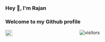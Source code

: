 ### Hey 👋, I'm Rajan 
### Welcome to my Github profile

<a href="https://www.linkedin.com/in/rajankpandey/">
  <img align="left" alt="Rajan's LinkdeIn" width="22px" src="https://cdn.jsdelivr.net/npm/simple-icons@v3/icons/linkedin.svg" />
</a>

<p align="center">
    <img align="center" alt="visitors" src="https://visitor-badge.laobi.icu/badge?page_id=RajanPandey.RajanPandey" />
</p>

<!--
**Rajanpandey/RajanPandey** is a ✨ _special_ ✨ repository because its `README.md` (this file) appears on your GitHub profile.

Here are some ideas to get you started:

- 🔭 I’m currently working on ...
- 🌱 I’m currently learning ...
- 👯 I’m looking to collaborate on ...
- 🤔 I’m looking for help with ...
- 💬 Ask me about ...
- 📫 How to reach me: ...
- 😄 Pronouns: ...
- ⚡ Fun fact: ...
-->
